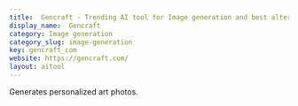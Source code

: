 ```yaml
---
title:  Gencraft - Trending AI tool for Image generation and best alternatives
display_name:  Gencraft
category: Image generation
category_slug: image-generation
key: gencraft_com
website: https://gencraft.com/
layout: aitool
---
```


Generates personalized art photos.
